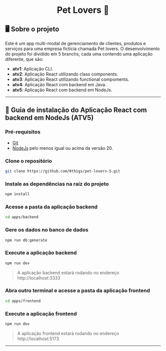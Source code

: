 <h1 align="center">Pet Lovers 🐶</h1>

## 🖥️ Sobre o projeto

Este é um app multi-modal de gerenciamento de clientes, produtos e serviços para uma empresa fictícia chamada Pet lovers. O desenvolvimento do projeto foi dividido em 5 branchs, cada uma contendo uma aplicação diferente, que são:
- **atv1**: Aplicação CLI.
- **atv2**: Aplicação React utilizando class components. 
- **atv3**: Aplicação React utilizando functional compoments. 
- **atv4**: Aplicação React com backend em Java.
- **atv5**: Aplicação React com backend em NodeJs.

---

## 📖 Guia de instalação do Aplicação React com backend em NodeJs (ATV5)

### Pré-requisitos

- [Git](https://git-scm.com/)
- [NodeJs](https://www.python.org/) pelo menos igual ou acima da versão 20.

### Clone o repositório

```bash
git clone https://github.com/0thigs/pet-lovers-5.git
```

### Instale as dependências na raíz do projeto

```bash
npm install
```

### Acesse a pasta da aplicação backend

```bash
cd apps/backend
```

### Gere os dados no banco de dados

```bash
npm run db:generate
```

### Execute a aplicação backend

```bash
npm run dev
```

> A aplicação backend estará rodando no endereço http://localhost:3333

### Abra outro terminal e acesse a pasta da aplicação frontend

```bash
cd apps/frontend
```

### Execute a aplicação frontend

```bash
npm run dev
```

> A aplicação frontend estará rodando no endereço http://localhost:5173

---
